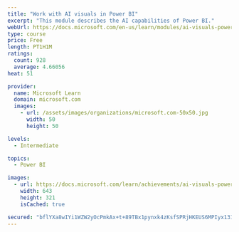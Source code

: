 ```yaml
---
title: "Work with AI visuals in Power BI"
excerpt: "This module describes the AI capabilities of Power BI."
webUrl: https://docs.microsoft.com/en-us/learn/modules/ai-visuals-power-bi/
type: course
price: Free
length: PT1H1M
ratings:
  count: 928
  average: 4.66056
heat: 51

provider:
  name: Microsoft Learn
  domain: microsoft.com
  images:
    - url: /assets/images/organizations/microsoft.com-50x50.jpg
      width: 50
      height: 50

levels:
  - Intermediate

topics:
  - Power BI

images:
  - url: https://docs.microsoft.com/learn/achievements/ai-visuals-power-bi-social.png
    width: 643
    height: 321
    isCached: true

secured: "bflYXa8wIYi1WZW2yOcPmkAx+t+89TBx1pynxk4zKsfSPRjHKEUS6MPIyx131lHiKPYZO34N82EKNPehN1OgH7a2EQu7py2Wz/clQXICUC5CgeV56H9cA0F4D+asbqLE3tB3VBpFc4QqgGd/f02AL/q5kFJeZONYMQ4/hgguwYBlocUsEp1OlY05aPWj8W4eoMZMjtNAZuJ6tw1CWuxn4i4h9R8b5+NLWZ5pXAPCLFrtX98c/re5oTYP22Yw8Vyu1DyKYiEruudaHeog5ZPa6osUjy+HXLat2Uv0evcE3wDmWzTcUCt+QDxVbQlCmoJUTm+MjSO8vpP/lOG2PQQ2RrpN5TGC6I09OAjHhnCiueKzaVgo5/okd6w9YJwjp1hgcXseucQGzPpuDn8pDDbCMAWS0sLxaZW/KVDn1gIxESQ=;V3tBr86qlc7uD7kWowfcSA=="
---
```


